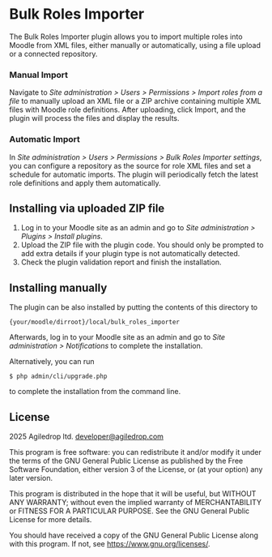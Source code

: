# Bulk Roles Importer #

The Bulk Roles Importer plugin allows you to import multiple roles into Moodle
from XML files, either manually or automatically, using a file upload or a
connected repository.

### Manual Import

Navigate to _Site administration > Users > Permissions > Import roles from a 
file_ to manually upload an XML file or a ZIP archive containing multiple XML
files with Moodle role definitions. After uploading, click Import, and the
plugin will process the files and display the results.

### Automatic Import

In _Site administration > Users > Permissions > Bulk Roles Importer settings_,
you can configure a repository as the source for role XML files and set a
schedule for automatic imports. The plugin will periodically fetch the latest
role definitions and apply them automatically.

## Installing via uploaded ZIP file ##

1. Log in to your Moodle site as an admin and go to _Site administration >
   Plugins > Install plugins_.
2. Upload the ZIP file with the plugin code. You should only be prompted to add
   extra details if your plugin type is not automatically detected.
3. Check the plugin validation report and finish the installation.

## Installing manually ##

The plugin can be also installed by putting the contents of this directory to

    {your/moodle/dirroot}/local/bulk_roles_importer

Afterwards, log in to your Moodle site as an admin and go to _Site
administration > Notifications_ to complete the installation.

Alternatively, you can run

    $ php admin/cli/upgrade.php

to complete the installation from the command line.

## License ##

2025 Agiledrop ltd. <developer@agiledrop.com>

This program is free software: you can redistribute it and/or modify it under
the terms of the GNU General Public License as published by the Free Software
Foundation, either version 3 of the License, or (at your option) any later
version.

This program is distributed in the hope that it will be useful, but WITHOUT ANY
WARRANTY; without even the implied warranty of MERCHANTABILITY or FITNESS FOR A
PARTICULAR PURPOSE.  See the GNU General Public License for more details.

You should have received a copy of the GNU General Public License along with
this program.  If not, see <https://www.gnu.org/licenses/>.
